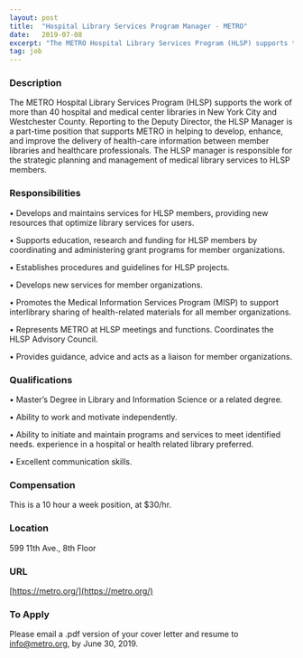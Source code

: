 ```yaml
---
layout: post
title:  "Hospital Library Services Program Manager - METRO"
date:   2019-07-08
excerpt: "The METRO Hospital Library Services Program (HLSP) supports the work of more than 40 hospital and medical center libraries in New York City and Westchester County. Reporting to the Deputy Director, the HLSP Manager is a part-time position that supports METRO in helping to develop, enhance, and improve the delivery..."
tag: job
---
```


### Description   

The METRO Hospital Library Services Program (HLSP) supports the work of more than 40 hospital and medical center libraries in New York City and Westchester County. Reporting to the Deputy Director, the HLSP Manager is a part-time position that supports METRO in helping to develop, enhance, and improve the delivery of health-care information between member libraries and healthcare professionals. The HLSP manager is responsible for the strategic planning and management of medical library services to HLSP members.


### Responsibilities   


•  Develops and maintains services for HLSP members, providing new resources that optimize library services for users. 

•  Supports education, research and funding for HLSP members by coordinating and administering grant programs for member organizations. 

•  Establishes procedures and guidelines for HLSP projects. 

•  Develops new services for member organizations. 

•  Promotes the Medical Information Services Program (MISP) to support interlibrary sharing of health-related materials for all member organizations. 

•  Represents METRO at HLSP meetings and functions. Coordinates the HLSP Advisory Council. 

•  Provides guidance, advice and acts as a liaison for member organizations.


### Qualifications   


•  Master’s Degree in Library and Information Science or a related degree. 

•  Ability to work and motivate independently. 

•  Ability to initiate and maintain programs and services to meet identified needs. experience in a hospital or health related library preferred. 

•  Excellent communication skills.


### Compensation   

This is a 10 hour a week position, at $30/hr. 


### Location   

599 11th Ave., 8th Floor


### URL   

[https://metro.org/](https://metro.org/)

### To Apply   

Please email a .pdf version of your cover letter and resume to info@metro.org, by June 30, 2019.





